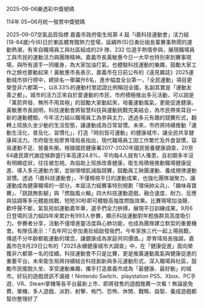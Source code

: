 
2025-09-06樂透彩中獎號碼

                                
114年 05~06月統一發票中獎號碼
                             
2025-09-07空氣品質指標
                              嘉義市政府衛生局第 4 屆「i嘉科技運動會」活力組(18-64歲)今(6)日於東區體育館熱力登場，延續昨(5)日勇壯組長輩賽事熱鬧的運動熱潮，有來自職場員工與社區組成的29 隊、232 位選手熱情參與，展現職場員工與市民的運動活力與團隊精神。嘉義市長黃敏惠今日一大早也特別來到賽事現場，與所有選手一同暖身，為大家加油打氣，也體驗科技運動的樂趣，鼓勵大家工作之餘也要動起來！黃敏惠市長表示，嘉義市在日前公布的《遠見雜誌》2025運動城市排行榜中，總排名一舉躍升6名，進步幅度全台第一，「全民運動」項目更榮登非六都第一，以8.33%的運動村里認證比例稱冠全國，名副其實是「運動友善之都」。城市的活力正來自於愛運動的市民，市府積極推出多元活動，可以說是「萬箭齊發、無所不用其極」的鼓勵大家動起來，培養運動風氣，更能促進健康。黃敏惠市長說明，科技運動會將智慧科技與運動挑戰完美結合，為市民帶來耳目一新的運動體驗。今年活力組以職場員工為參與主力，透過多元有趣的競賽形式，翻轉上班族久坐少動的生活型態，讓運動成為日常習慣。未來，市府將持續推動「運動生活化、普及化、習慣化」，打造「時刻皆可運動」的健康城市，讓全民共享健康與活力。市府衛生局廖育瑋局長指出，現代職場員工因工作繁忙及外食習慣，容易運動不足、營養失衡。根據國民健康署2017-2020年國民營養健康調查，20至64歲民眾代謝症候群盛行率高達24.8%，平均每4人就有1人罹患，且初期多半沒有明顯症狀，往往被忽視。為協助上班族改善健康，衛生局積極推動職場健康促進、導入多元運動方案，並辦理增肌減脂競賽，鼓勵員工揪團運動、養成規律運動習慣。透過「i嘉科技運動會」，不僅檢視平日的運動成果，也強化團隊凝聚力，讓運動成為健康職場的一部分。本屆活力組賽事特別規劃「環保帥尖兵」、「趣味尋寶賽」、「跳跳無影腳」與「燃脂風火輪」四大科技運動遊戲，融合速度、耐力、反應與協調等多元體能挑戰，短短30秒即可體驗高強度燃脂效果。比賽現場加油聲、歡呼聲不斷，氣氛宛如運動嘉年華，選手們全力拚搏，展現平日訓練成果。9月6日登場的活力組四年來累計有993人參賽，顯示科技運動對年輕族群具高度吸引力。參賽者分享，活動不僅增進靈活度與心肺功能，也成為團隊建立默契的重要機會。有隊伍表示：「去年阿公參加勇壯組啟發我們，今年家族三代一起上場挑戰，傳遞不分年齡都能運動的理念，讓健康成為家庭共同價值。」廖育瑋局長強調，嘉義市在8月29日公布的「2025永續健康城市大調查」中，在「健康促進」面向榮獲非六都第一名的佳績。科技運動會不只是比賽，更是推廣運動風氣與健康促進的重要平台。未來衛生局將持續結合科技創新與多元運動形式，深入職場與社區，鼓勵市民擺脫久坐、享受運動樂趣，攜手打造嘉義市成為「最健康、最好動」的城市。好玩的遊戲資訊不漏接！Nintendo Switch、playstation PS5、Xbox、PC手遊、VR、Steam掌機等各平台最新上市、即將發售的遊戲推薦一次看！無論是免費、單機、多人遊戲、派對、射擊、格鬥、恐怖、休閒、戰略、益智、養成遊戲都幫你整理好了